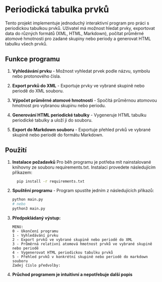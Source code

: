 # Periodická tabulka prvků

Tento projekt implementuje jednoduchý interaktivní program pro práci s periodickou tabulkou prvků. Uživatel má možnost hledat prvky, exportovat data do různých formátů (XML, HTML, Markdown), počítat průměrné atomové hmotnosti pro zadané skupiny nebo periody a generovat HTML tabulku všech prvků.

## Funkce programu

1. **Vyhledávání prvku** - Možnost vyhledat prvek podle názvu, symbolu nebo protonového čísla.

2. **Export prvků do XML** - Exportuje prvky ve vybrané skupině nebo periodě do XML souboru.

3. **Výpočet průměrné atomové hmotnosti** - Spočítá průměrnou atomovou hmotnost pro vybranou skupinu nebo periodu.

4. **Generování HTML periodické tabulky** - Vygeneruje HTML tabulku periodické tabulky a uloží ji do souboru.

5. **Export do Markdown souboru** - Exportuje přehled prvků ve vybrané skupině nebo periodě do formátu Markdown.

## Použití

1. **Instalace požadavků**
   Pro běh programu je potřeba mít nainstalované knihovny ze souboru requirements.txt. Instalaci provedete následujícím příkazem:

    ```bash
      pip install -r requirements.txt
    ```
2. **Spuštění programu** - Program spustíte jedním z následujících příkazů:
    ```bash
   python main.py
   # nebo
   python3 main.py
   ```
3. **Předpokládaný výstup:**
    ```
    MENU:
    0 - Ukončení programu
    1 - Vyhledávání prvku
    2 - Export prvků ve vybrané skupině nebo periodě do XML
    3 - Průměrná relativní atomová hmotnost prvků ve vybrané skupině nebo periodě
    4 - Vygenerovat HTML periodickou tabulku prvků
    5 - Přehled prvků v konkrétní skupině nebo periodě do markdown souboru
    Zadej číslo předvolby:
    ```
4. **Průchod programem je intuitivní a nepotřebuje další popis**
